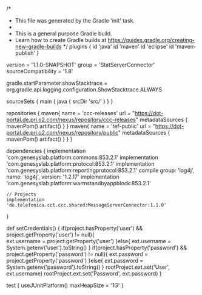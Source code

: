 /*
 * This file was generated by the Gradle 'init' task.
 *
 * This is a general purpose Gradle build.
 * Learn how to create Gradle builds at https://guides.gradle.org/creating-new-gradle-builds
 */
plugins {
    id 'java'
    id 'maven'
    id 'eclipse'
    id 'maven-publish'
}

version = '1.1.0-SNAPSHOT'
group = 'StatServerConnector'
sourceCompatibility = '1.8'

gradle.startParameter.showStacktrace = org.gradle.api.logging.configuration.ShowStacktrace.ALWAYS

sourceSets {
    main {
        java {
            srcDir 'src/'
        }
    }
}


repositories {
    maven{
    	name = 'ccc-releases'
    	url = "https://dot-portal.de.pri.o2.com/nexus/repository/ccc-releases"
		metadataSources {
			mavenPom()
			artifact()
		}
    }
    maven{
    	name = 'tef-public'
    	url = "https://dot-portal.de.pri.o2.com/nexus/repository/public"
		metadataSources {
			mavenPom()
			artifact()
		}
    }
}



dependencies {
    implementation 'com.genesyslab.platform:commons:853.2.1'
    implementation 'com.genesyslab.platform:protocol:853.2.1'
    implementation 'com.genesyslab.platform:reportingprotocol:853.2.1'
    compile group: 'log4j', name: 'log4j', version: '1.2.17'
    implementation 'com.genesyslab.platform:warmstandbyappblock:853.2.1'
    
    // Projects
    implementation 'de.telefonica.cct.ccc.shared:MessageServerConnector:1.1.0'
}


def setCredentials() {
    if(project.hasProperty('user') &&  project.getProperty('user') != null){		
        ext.username = project.getProperty('user')
    }else{
        ext.username =  System.getenv('user').toString()
    }
    if(project.hasProperty('password') &&  project.getProperty('password') != null){
        ext.password = project.getProperty('password')
    }else{
        ext.password =  System.getenv('password').toString()
    }
    rootProject.ext.set('User', ext.username)
    rootProject.ext.set('Password', ext.password)
}


test {
    useJUnitPlatform()
    maxHeapSize = '1G'
}

